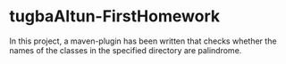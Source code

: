 # tugbaAltun-FirstHomework
In this project, a maven-plugin has been written that checks whether the names of the classes in the specified directory are palindrome.
